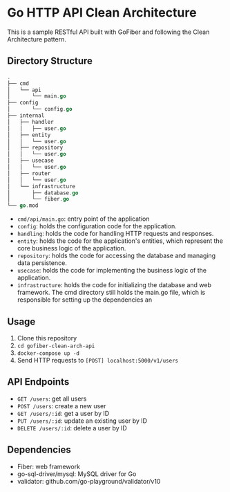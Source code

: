 # Go HTTP API Clean Architecture
This is a sample RESTful API built with GoFiber and following the Clean Architecture pattern.

## Directory Structure
```go
.
├── cmd
│   └── api
│       └── main.go
├── config
│       └── config.go
├── internal
│   ├── handler
│   │   ├── user.go
│   ├── entity
│   │   └── user.go
│   ├── repository
│   │   └── user.go
│   ├── usecase
│   │   └── user.go
│   ├── router
│   │   └── user.go
│   └── infrastructure
│       ├── database.go
│       └── fiber.go
└── go.mod
```
- `cmd/api/main.go`: entry point of the application
- `config`: holds the configuration code for the application.
- `handling`: holds the code for handling HTTP requests and responses.
- `entity`: holds the code for the application's entities, which represent the core business logic of the application.
- `repository`: holds the code for accessing the database and managing data persistence.
- `usecase`: holds the code for implementing the business logic of the application.
- `infrastructure`: holds the code for initializing the database and web framework.
The cmd directory still holds the main.go file, which is responsible for setting up the dependencies an

## Usage
1. Clone this repository
2. `cd gofiber-clean-arch-api`
3. `docker-compose up -d`
4. Send HTTP requests to `[POST] localhost:5000/v1/users`

## API Endpoints
- `GET /users`: get all users
- `POST /users`: create a new user
- `GET /users/:id`: get a user by ID
- `PUT /users/:id`: update an existing user by ID
- `DELETE /users/:id`: delete a user by ID

## Dependencies
- Fiber: web framework
- go-sql-driver/mysql: MySQL driver for Go
- validator: github.com/go-playground/validator/v10